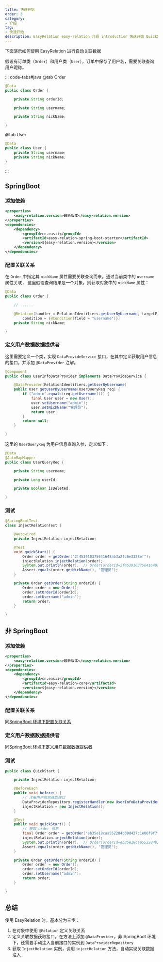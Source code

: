 ```yaml
---
title: 快速开始
order: 3
category:
- 介绍
tag:
- 快速开始
description: EasyRelation easy-relation 介绍 introduction 快速开始 QuickStart
---
```


下面演示如何使用 EasyRelation 进行自动关联数据

假设有订单类（`Order`）和用户类（`User`），订单中保存了用户名，需要关联查询用户昵称。

::: code-tabs#java
@tab Order
```java
@Data
public class Order {

    private String orderId;

    private String username;

    private String nickName;

}
```

@tab User
```java
@Data
public class User {
    private String username;
    private String nickName;
}
```
:::

## SpringBoot

### 添加依赖

```xml
<properties>
    <easy-relation.version>最新版本</easy-relation.version>
</properties>
<dependencies>
    <dependency>
        <groupId>cn.easii</groupId>
        <artifactId>easy-relation-spring-boot-starter</artifactId>
        <version>${easy-relation.version}</version>
    </dependency>
</dependencies>
```

### 配置关联关系

在 `Order` 中指定其 `nickName` 属性需要关联查询而来，通过当前类中的 `username` 属性关联，
这里假设查询结果是一个对象，则获取对象中的 `nickName` 属性：

```java
@Data
public class Order {

    // ......

    @Relation(handler = RelationIdentifiers.getUserByUsername, targetField = "nickName",
        condition = {@Condition(field = "username")})
    private String nickName;

}
```

### 定义用户数据数据提供者

这里需要定义一个类，实现 `DataProvideService` 接口，在其中定义获取用户信息的接口，并添加 `@DataProvider` 注解。

```java
@Component
public class UserInfoDataProvider implements DataProvideService {

    @DataProvider(RelationIdentifiers.getUserByUsername)
    public User getUserByUsername(UserQueryReq req) {
        if ("admin".equals(req.getUsername())) {
            final User user = new User();
            user.setUsername("admin");
            user.setNickName("管理员");
            return user;
        }
        return null;
    }

}
```

这里的 `UserQueryReq` 为用户信息查询入参，定义如下：

```java
@Data
@AutoMapMapper
public class UserQueryReq {

    private String username;

    private Long userId;

    private Boolean isDeleted;

}
```

### 测试

```java
@SpringBootTest
class InjectRelationTest {

    @Autowired
    private InjectRelation injectRelation;

    @Test
    void quickStart() {
        Order order = getOrder("2f453910375641648ab3a2fc6e3328ef");
        injectRelation.injectRelation(order);
        System.out.println(order);  // Order(orderId=2f453910375641648ab3a2fc6e3328ef, username=admin, nickName=管理员)
        Assert.equals(order.getNickName(), "管理员");
    }

    private Order getOrder(String orderId) {
        Order order = new Order();
        order.setOrderId(orderId);
        order.setUsername("admin");
        return order;
    }

}
```

## 非 SpringBoot

### 添加依赖

```xml
<properties>
    <easy-relation.version>最新版本</easy-relation.version>
</properties>
<dependencies>
    <dependency>
        <groupId>cn.easii</groupId>
        <artifactId>easy-relation-core</artifactId>
        <version>${easy-relation.version}</version>
    </dependency>
</dependencies>
```

### 配置关联关系

同[SpringBoot 环境下配置关联关系](#配置关联关系)

### 定义用户数据数据提供者

同[SpringBoot 环境下定义用户数据数据提供者](#定义用户数据数据提供者)

### 测试

```java
public class QuickStart {

    private InjectRelation injectRelation;

    @BeforeEach
    public void before() {
        // 注册用户信息获取接口
        DataProviderRepository.registerHandler(new UserInfoDataProvider());
        injectRelation = new InjectRelation();
    }

    @Test
    public void quickStart() {
        // 获取 order 信息
        final Order order = getOrder("eb35e18caa552284b39d427c1e06f9f7");
        injectRelation.injectRelation(order);
        System.out.println(order);  // Order(orderId=eb35e18caa552284b39d427c1e06f9f7, username=admin, nickName=管理员)
        Assert.equals(order.getNickName(), "管理员");
    }

    private Order getOrder(String orderId) {
        Order order = new Order();
        order.setOrderId(orderId);
        order.setUsername("admin");
        return order;
    }

}
```

## 总结

使用 EasyRelation 时，基本分为三步：

1. 在对象中使用 `@Relation` 定义关联关系
2. 定义关联数据获取接口，在方法上添加 `@DataProvider`，非 SpringBoot 环境下，还需要手动注入当前接口的实例到 `DataProviderRepository`
3. 获取 `InjectRelation` 实例，调用 `injectRelation` 方法，自动实现关联数据注入

